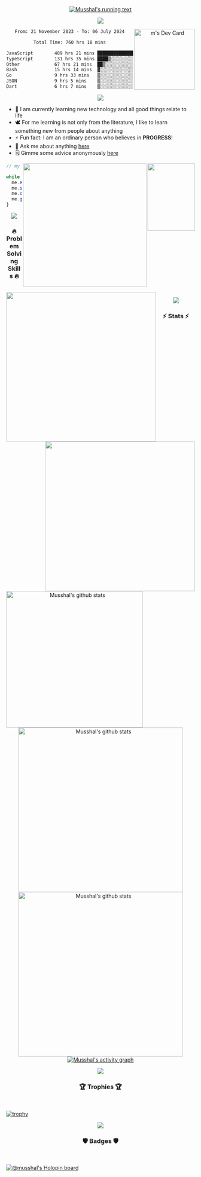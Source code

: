 <div align="center">
  <a href="https://github.com/musshal">
    <img src="https://readme-typing-svg.herokuapp.com/?lines=Hi+There!+👋;My+name+is+Shal;I+am+a+Software+Engineer;Welcome+to+My+Profile;Nice+to+Meet+You!&center=true&size=28" alt="Musshal's running text"/>
  </a>
</div>

<p align="center"><img src="https://user-images.githubusercontent.com/73097560/115834477-dbab4500-a447-11eb-908a-139a6edaec5c.gif"></p>

<div align="center">
  <a href="https://app.daily.dev/musshal"><img src="https://api.daily.dev/devcards/v2/b1fp8o9cS5GrrpMy6s2N5.png?r=653&type=default" width="162" alt="m's Dev Card" align="right" /></a>
</div>

<div align="center">
  <!--START_SECTION:waka-->

```txt
From: 21 November 2023 - To: 06 July 2024

Total Time: 760 hrs 18 mins

JavaScript        489 hrs 21 mins ████████████████░░░░░░░░░   64.36 %
TypeScript        131 hrs 35 mins ████▒░░░░░░░░░░░░░░░░░░░░   17.31 %
Other             67 hrs 21 mins  ██▒░░░░░░░░░░░░░░░░░░░░░░   08.86 %
Bash              15 hrs 14 mins  ▓░░░░░░░░░░░░░░░░░░░░░░░░   02.00 %
Go                9 hrs 33 mins   ▒░░░░░░░░░░░░░░░░░░░░░░░░   01.26 %
JSON              9 hrs 5 mins    ▒░░░░░░░░░░░░░░░░░░░░░░░░   01.20 %
Dart              6 hrs 7 mins    ▒░░░░░░░░░░░░░░░░░░░░░░░░   00.81 %
```

<!--END_SECTION:waka-->
</div>

<p align="center"><img src="https://user-images.githubusercontent.com/73097560/115834477-dbab4500-a447-11eb-908a-139a6edaec5c.gif"></p>

- 🌱 I am currently learning new technology and all good things relate to life
- 🕊️ For me learning is not only from the literature, I like to learn something new from people about anything
- ⚡ Fun fact: I am <!-- dead inside 🙂 --> an ordinary person who believes in <strong>PROGRESS</strong>!
- 💬 Ask me about anything [here](https://github.com/musshal/musshal/issues)
- 🗒️ Gimme some advice anonymously [here](https://secreto.site/aqpt97)

<div align="center">
  <a href="https://spotify-github-profile.vercel.app/api/view?uid=31py5qf5z7v74gghjkrfhk2jh2ze&redirect=true">
    <img src="https://spotify-github-profile.kittinanx.com/api/view?uid=31py5qf5z7v74gghjkrfhk2jh2ze&cover_image=true&theme=default&show_offline=false&background_color=121212&interchange=false)](https://github.com/kittinan/spotify-github-profile" align="right" width="126px" height="180px" />
  </a>
  <a href="https://discord.com/users/1226907338158375048">
    <img src="https://lanyard.cnrad.dev/api/1226907338158375048" align="right" width="330px" />
  </a>
</div>


```js
// my life cycle

while (me.isAlive()) {
  me.eat();
  me.sleep();
  me.code();
  me.game();
}
```
<p align="center"><img src="https://user-images.githubusercontent.com/73097560/115834477-dbab4500-a447-11eb-908a-139a6edaec5c.gif"></p>

<h3 align="center">🔥 Problem Solving Skills 🔥</h3>

<br />

<div align="center">
  <a href="https://www.codewars.com/users/musshal">
    <img src="https://codewars-stats-ignacio-cuadra.vercel.app/?username=musshal&theme=dark" width="400px" align="left" />
  </a>
  <a href="https://leetcode.com/musshal/">
    <img src="https://leetcard.jacoblin.cool/musshal?ext=contest" width="400px" align="right" />
  </a>
</div>

<p align="center"><img src="https://user-images.githubusercontent.com/73097560/115834477-dbab4500-a447-11eb-908a-139a6edaec5c.gif"></p>

<h3 align="center">⚡ Stats ⚡</h3>

<br />

<div align="center">
  <a href="https://github.com/musshal">
    <img src="https://github-readme-stats.vercel.app/api/top-langs/?username=musshal&theme=tokyonight" alt="Musshal's github stats" align="left" height="365px" />
  </a>
  <a href="https://github.com/musshal">
    <img src="https://github-readme-streak-stats.herokuapp.com/?user=musshal&theme=tokyonight&currStreakNum=fe8dab&currStreakLabel=fe8dab" alt="Musshal's github stats" width="440px" />
    </a><br />
  <a href="https://github.com/musshal">
    <img src="https://github-readme-stats.vercel.app/api?username=musshal&show_icons=true&include_all_commits=true&count_private=true&theme=tokyonight" alt="Musshal's github stats" width="440x" />
  </a>
  <a href="https://github.com/musshal">
    <img src="https://github-readme-activity-graph.vercel.app/graph?username=musshal&theme=tokyo-night&hide_border=false" alt="Musshal's activity graph" />
  </a>
</div>

<p align="center"><img src="https://user-images.githubusercontent.com/73097560/115834477-dbab4500-a447-11eb-908a-139a6edaec5c.gif"></p>

<h3 align="center">🏆 Trophies 🏆</h3>

<br />

[![trophy](https://github-profile-trophy.vercel.app/?username=musshal&theme=onedark&column=5&margin-w=100&margin-h=50)](https://github.com/musshal)

<p align="center"><img src="https://user-images.githubusercontent.com/73097560/115834477-dbab4500-a447-11eb-908a-139a6edaec5c.gif"></p>

<h3 align="center">🛡️ Badges 🛡️</h3>

<br />

[![@musshal's Holopin board](https://holopin.me/musshal)](https://holopin.io/@musshal)
